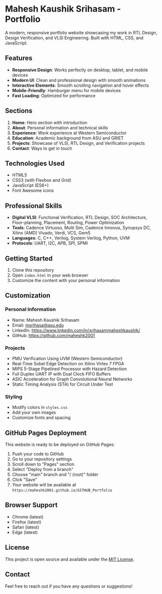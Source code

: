 # Mahesh Kaushik Srihasam - Portfolio

A modern, responsive portfolio website showcasing my work in RTL Design, Design Verification, and VLSI Engineering. Built with HTML, CSS, and JavaScript.

## Features

- **Responsive Design**: Works perfectly on desktop, tablet, and mobile devices
- **Modern UI**: Clean and professional design with smooth animations
- **Interactive Elements**: Smooth scrolling navigation and hover effects
- **Mobile-Friendly**: Hamburger menu for mobile devices
- **Fast Loading**: Optimized for performance

## Sections

1. **Home**: Hero section with introduction
2. **About**: Personal information and technical skills
3. **Experience**: Work experience at Western Semiconductor
4. **Education**: Academic background from ASU and GRIET
5. **Projects**: Showcase of VLSI, RTL Design, and Verification projects
6. **Contact**: Ways to get in touch

## Technologies Used

- HTML5
- CSS3 (with Flexbox and Grid)
- JavaScript (ES6+)
- Font Awesome icons

## Professional Skills

- **Digital VLSI**: Functional Verification, RTL Design, SOC Architecture, Floor-planning, Placement, Routing, Power Optimization
- **Tools**: Cadence Virtuoso, Multi Sim, Cadence Innovus, Synopsys DC, Xilinx (AMD) Vivado, Verdi, VCS, Gem5
- **Languages**: C, C++, Verilog, System Verilog, Python, UVM
- **Protocols**: UART, I2C, APB, SPI, SPMI

## Getting Started

1. Clone this repository
2. Open `index.html` in your web browser
3. Customize the content with your personal information

## Customization

### Personal Information
- Name: Mahesh Kaushik Srihasam
- Email: msrihasa@asu.edu
- LinkedIn: https://www.linkedin.com/in/srihasammaheshkaushik/
- GitHub: https://github.com/maheshk2001

### Projects
- PMU Verification Using UVM (Western Semiconductor)
- Real-Time Sobel Edge Detection on Xilinx Virtex 7 FPGA
- MIPS 5-Stage Pipelined Processor with Hazard Detection
- Full Duplex UART IP with Dual Clock FIFO Buffers
- ASIC Acceleration for Graph Convolutional Neural Networks
- Static Timing Analysis (STA) for Circuit Under Test

### Styling
- Modify colors in `styles.css`
- Add your own images
- Customize fonts and spacing

## GitHub Pages Deployment

This website is ready to be deployed on GitHub Pages:

1. Push your code to GitHub
2. Go to your repository settings
3. Scroll down to "Pages" section
4. Select "Deploy from a branch"
5. Choose "main" branch and "/ (root)" folder
6. Click "Save"
7. Your website will be available at `https://maheshk2001.github.io/GITHUB_Portfolio`

## Browser Support

- Chrome (latest)
- Firefox (latest)
- Safari (latest)
- Edge (latest)

## License

This project is open source and available under the [MIT License](LICENSE).

## Contact

Feel free to reach out if you have any questions or suggestions!
